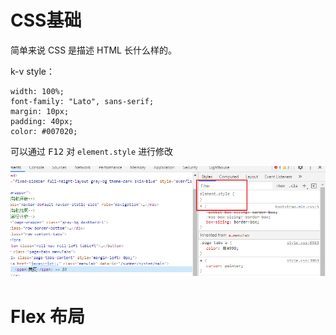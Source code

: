 # CSS基础

简单来说 CSS 是描述 HTML 长什么样的。

k-v style：

```plain
width: 100%;
font-family: "Lato", sans-serif;
margin: 10px;
padding: 40px;
color: #007020;
```

可以通过 <kbd>F12</kbd> 对 `element.style` 进行修改

![修改 Element.Style](../src/3_1_element-style.png)

# Flex 布局
